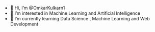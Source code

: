 - 👋 Hi, I’m @OmkarKulkarn1
- 👀 I’m interested in Machine Learning and Artificial Intelligence
- 🌱 I’m currently learning Data Science , Machine Learning and Web Development

<!---
OmkarKulkarn1/OmkarKulkarn1 is a ✨ special ✨ repository because its `README.md` (this file) appears on your GitHub profile.
You can click the Preview link to take a look at your changes.
--->
